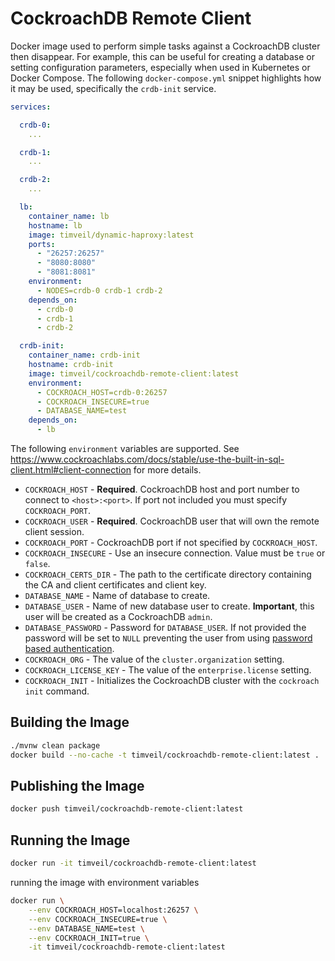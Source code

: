 # CockroachDB Remote Client
Docker image used to perform simple tasks against a CockroachDB cluster then disappear.  For example, this can be useful for creating a database or setting configuration parameters, especially when used in Kubernetes or Docker Compose.  The following `docker-compose.yml` snippet highlights how it may be used, specifically the `crdb-init` service. 

```yaml
services:

  crdb-0:
    ...

  crdb-1:
    ...

  crdb-2:
    ...

  lb:
    container_name: lb
    hostname: lb
    image: timveil/dynamic-haproxy:latest
    ports:
      - "26257:26257"
      - "8080:8080"
      - "8081:8081"
    environment:
      - NODES=crdb-0 crdb-1 crdb-2
    depends_on:
      - crdb-0
      - crdb-1
      - crdb-2

  crdb-init:
    container_name: crdb-init
    hostname: crdb-init
    image: timveil/cockroachdb-remote-client:latest
    environment:
      - COCKROACH_HOST=crdb-0:26257
      - COCKROACH_INSECURE=true
      - DATABASE_NAME=test
    depends_on:
      - lb
```

The following `environment` variables are supported.  See https://www.cockroachlabs.com/docs/stable/use-the-built-in-sql-client.html#client-connection for more details.
* `COCKROACH_HOST` - __Required__. CockroachDB host and port number to connect to `<host>:<port>`.  If port not included you must specify `COCKROACH_PORT`.
* `COCKROACH_USER` - __Required__. CockroachDB user that will own the remote client session.
* `COCKROACH_PORT` - CockroachDB port if not specified by `COCKROACH_HOST`.
* `COCKROACH_INSECURE` - Use an insecure connection.  Value must be `true` or `false`.
* `COCKROACH_CERTS_DIR` - The path to the certificate directory containing the CA and client certificates and client key.
* `DATABASE_NAME` - Name of database to create.
* `DATABASE_USER` - Name of new database user to create.  __Important__, this user will be created as a CockroachDB `admin`.
* `DATABASE_PASSWORD` - Password for `DATABASE_USER`.  If not provided the password will be set to `NULL` preventing the user from using [password based authentication](https://www.cockroachlabs.com/docs/v20.2/create-user.html#prevent-a-user-from-using-password-authentication).
* `COCKROACH_ORG` - The value of the `cluster.organization` setting.
* `COCKROACH_LICENSE_KEY` - The value of the `enterprise.license` setting.
* `COCKROACH_INIT` - Initializes the CockroachDB cluster with the `cockroach init` command.

## Building the Image
```bash
./mvnw clean package
docker build --no-cache -t timveil/cockroachdb-remote-client:latest .
```

## Publishing the Image
```bash
docker push timveil/cockroachdb-remote-client:latest
```

## Running the Image
```bash
docker run -it timveil/cockroachdb-remote-client:latest
```

running the image with environment variables
```bash
docker run \
    --env COCKROACH_HOST=localhost:26257 \
    --env COCKROACH_INSECURE=true \
    --env DATABASE_NAME=test \
    --env COCKROACH_INIT=true \
    -it timveil/cockroachdb-remote-client:latest
```